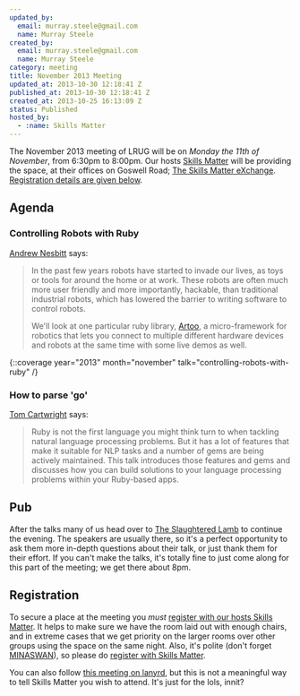 ```yaml
---
updated_by:
  email: murray.steele@gmail.com
  name: Murray Steele
created_by:
  email: murray.steele@gmail.com
  name: Murray Steele
category: meeting
title: November 2013 Meeting
updated_at: 2013-10-30 12:18:41 Z
published_at: 2013-10-30 12:18:41 Z
created_at: 2013-10-25 16:13:09 Z
status: Published
hosted_by:
  - :name: Skills Matter
---
```


The November 2013 meeting of LRUG will be on *Monday the 11th of November*, from 6:30pm to 8:00pm.  Our hosts [Skills Matter](http://skillsmatter.com/) will be providing the space, at their offices on Goswell Road; [The Skills Matter eXchange](http://skillsmatter.com/location-details/design-architecture/484/96).  <a href="#nov13registration">Registration details are given below</a>.

## Agenda

### Controlling Robots with Ruby

[Andrew Nesbitt](http://nesbitt.io/) says:

> In the past few years robots have started to invade our lives, as
> toys or tools for around the home or at work. These robots are
> often much more user friendly and more importantly, hackable, than
> traditional industrial robots, which has lowered the barrier to
> writing software to control robots.
>
> We'll look at one particular ruby library, [Artoo](http://artoo.io/), a micro-framework
> for robotics that lets you connect to multiple different hardware
> devices and robots at the same time with some live demos as well.

{::coverage year="2013" month="november" talk="controlling-robots-with-ruby" /}

### How to parse 'go'

[Tom Cartwright](http://www.tomcartwright.net/) says:

> Ruby is not the first language you might think turn
> to when tackling natural language processing problems.
> But it has a lot of features that make it suitable
> for NLP tasks and a number of gems are being actively
> maintained. This talk introduces those features and gems
> and discusses how you can build solutions to your
> language processing problems within your Ruby-based apps.

## Pub

After the talks many of us head over to [The Slaughtered Lamb](http://www.theslaughteredlambpub.com/) to continue the evening.  The speakers are usually there, so it's a perfect opportunity to ask them more in-depth questions about their talk, or just thank them for their effort.  If you can't make the talks, it's totally fine to just come along for this part of the meeting; we get there about 8pm.

Registration <a name="nov13registration">&nbsp;</a>
---------------------------------------------------

To secure a place at the meeting you *must* [register with our hosts Skills Matter](http://skillsmatter.com/event-details/home/november-lrug-meeting).  It helps to make sure we have the room laid out with enough chairs, and in extreme cases that we get priority on the larger rooms over other groups using the space on the same night.  Also, it's polite (don't forget [MINASWAN](http://oreilly.com/ruby/excerpts/ruby-learning-rails/ruby-glossary.html#I_indexterm_d1e32036)), so please do [register with Skills Matter](http://skillsmatter.com/event-details/home/november-lrug-meeting).

You can also follow [this meeting on lanyrd](http://lanyrd.com/2013/lrug-november/), but this is not a meaningful way to tell Skills Matter you wish to attend.  It's just for the lols, innit?
